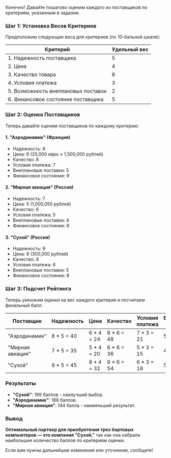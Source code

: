 Конечно! Давайте пошагово оценим каждого из поставщиков по критериям, указанным в задании.

### Шаг 1: Установка Весов Критериев

Предположим следующие веса для критериев (по 10-бальной шкале):

| Критерий                     | Удельный вес |
|------------------------------|--------------|
| 1. Надежность поставщика     | 5            |
| 2. Цена                      | 4            |
| 3. Качество товара           | 6            |
| 4. Условия платежа           | 3            |
| 5. Возможность внеплановых поставок | 2       |
| 6. Финансовое состояние поставщика | 5       |

### Шаг 2: Оценка Поставщиков

Теперь давайте оценим поставщиков по каждому критерию:

#### 1. "Аэродинамик" (Франция)

- Надежность: 8
- Цена: 6 (25,000 евро ≈ 1,500,000 рублей)
- Качество: 8
- Условия платежа: 7
- Внеплановые поставки: 5
- Финансовое состояние: 9

#### 2. "Мирная авиация" (Россия)

- Надежность: 7
- Цена: 5 (1,000,050 рублей)
- Качество: 6
- Условия платежа: 5
- Внеплановые поставки: 4
- Финансовое состояние: 6

#### 3. "Сухой" (Россия)

- Надежность: 9
- Цена: 8 (300,000 рублей)
- Качество: 9
- Условия платежа: 6
- Внеплановые поставки: 5
- Финансовое состояние: 8

### Шаг 3: Подсчет Рейтинга

Теперь умножим оценки на вес каждого критерия и посчитаем финальный балл:

| Поставщик           | Надежность | Цена | Качество | Условия платежа | Внеплановые поставки | Финансовое состояние | Итог       |
|---------------------|------------|------|----------|-------------------|-----------------------|----------------------|------------|
| "Аэродинамик"      | 8 * 5 = 40 | 6 * 4 = 24 | 8 * 6 = 48 | 7 * 3 = 21 | 5 * 2 = 10 | 9 * 5 = 45 | 188        |
| "Мирная авиация"   | 7 * 5 = 35 | 5 * 4 = 20 | 6 * 6 = 36 | 5 * 3 = 15 | 4 * 2 = 8 | 6 * 5 = 30 | 144        |
| "Сухой"             | 9 * 5 = 45 | 8 * 4 = 32 | 9 * 6 = 54 | 6 * 3 = 18 | 5 * 2 = 10 | 8 * 5 = 40 | 199        |

### Результаты

- **"Сухой"**: 199 баллов - наилучший выбор.
- **"Аэродинамик"**: 188 баллов.
- **"Мирная авиация"**: 144 балла - наименьший результат.

### Вывод

**Оптимальный партнер для приобретения трех бортовых компьютеров — это компания "Сухой,"** так как она набрала наибольшее количество баллов по критериям оценки. 

Если вам нужны дальнейшие изменения или уточнения, сообщите!